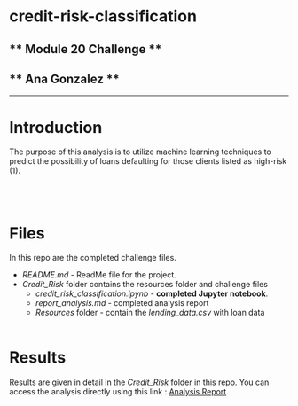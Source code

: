 # credit-risk-classification
## ** Module 20 Challenge **

## ** Ana Gonzalez ** 

---

# **Introduction**

The purpose of this analysis is to utilize machine learning techniques to predict the possibility of loans defaulting for those clients listed as high-risk (1).

<br/><br/>

# **Files**

In this repo are the completed challenge files.

* *README.md* - ReadMe file for the project.
* *Credit_Risk* folder contains the resources folder and challenge files
    * *credit_risk_classification.ipynb* - **completed Jupyter notebook**.
    * *report_analysis.md* - completed analysis report
    * *Resources* folder - contain the *lending_data.csv* with loan data
<br/><br/>

# **Results**

Results are given in detail in the *Credit_Risk* folder in this repo.
You can access the analysis directly using this link : [ Analysis Report]()